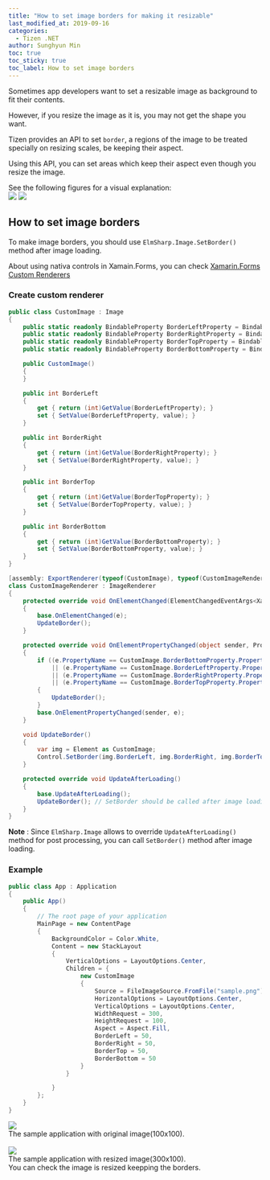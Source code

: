 ```yaml
---
title: "How to set image borders for making it resizable"
last_modified_at: 2019-09-16
categories:
  - Tizen .NET
author: Sunghyun Min
toc: true
toc_sticky: true
toc_label: How to set image borders
---
```


Sometimes app developers want to set a resizable image as background to fit their contents.<br/>

However, if you resize the image as it is, you may not get the shape you want.<br/>

Tizen provides an API to set `border`, a regions of the image to be treated specially on resizing scales, be keeping their aspect.<br/>

Using this API, you can set areas which keep their aspect even though you resize the image.<br/>

See the following figures for a visual explanation:<br/>
![][img1]
![][img2]


## How to set image borders

To make image borders, you should use `ElmSharp.Image.SetBorder()` method after image loading.<br/>

About using nativa controls in Xamain.Forms, you can check [Xamarin.Forms Custom Renderers](https://docs.microsoft.com/en-us/xamarin/xamarin-forms/app-fundamentals/custom-renderer/)<br/>

### Create custom renderer

```c#
public class CustomImage : Image
{
    public static readonly BindableProperty BorderLeftProperty = BindableProperty.Create("BorderLeft", typeof(int), typeof(CustomImage), default(int));
    public static readonly BindableProperty BorderRightProperty = BindableProperty.Create("BorderRight", typeof(int), typeof(CustomImage), default(int));
    public static readonly BindableProperty BorderTopProperty = BindableProperty.Create("BorderTop", typeof(int), typeof(CustomImage), default(int));
    public static readonly BindableProperty BorderBottomProperty = BindableProperty.Create("BorderBottom", typeof(int), typeof(CustomImage), default(int));

    public CustomImage()
    {
    }

    public int BorderLeft
    {
        get { return (int)GetValue(BorderLeftProperty); }
        set { SetValue(BorderLeftProperty, value); }
    }

    public int BorderRight
    {
        get { return (int)GetValue(BorderRightProperty); }
        set { SetValue(BorderRightProperty, value); }
    }

    public int BorderTop
    {
        get { return (int)GetValue(BorderTopProperty); }
        set { SetValue(BorderTopProperty, value); }
    }

    public int BorderBottom
    {
        get { return (int)GetValue(BorderBottomProperty); }
        set { SetValue(BorderBottomProperty, value); }
    }
}
```

```c#
[assembly: ExportRenderer(typeof(CustomImage), typeof(CustomImageRenderer))]
class CustomImageRenderer : ImageRenderer
{
    protected override void OnElementChanged(ElementChangedEventArgs<Xamarin.Forms.Image> e)
    {
        base.OnElementChanged(e);
        UpdateBorder();
    }

    protected override void OnElementPropertyChanged(object sender, PropertyChangedEventArgs e)
    {
        if ((e.PropertyName == CustomImage.BorderBottomProperty.PropertyName)
            || (e.PropertyName == CustomImage.BorderLeftProperty.PropertyName)
            || (e.PropertyName == CustomImage.BorderRightProperty.PropertyName)
            || (e.PropertyName == CustomImage.BorderTopProperty.PropertyName))
        {
            UpdateBorder();
        }
        base.OnElementPropertyChanged(sender, e);
    }

    void UpdateBorder()
    {
        var img = Element as CustomImage;
        Control.SetBorder(img.BorderLeft, img.BorderRight, img.BorderTop, img.BorderBottom);
    }

    protected override void UpdateAfterLoading()
    {
        base.UpdateAfterLoading();
        UpdateBorder(); // SetBorder should be called after image loading
    }
}
```
<strong>Note</strong> : Since `ElmSharp.Image` allows to override `UpdateAfterLoading()` method for post processing, you can call `SetBorder()` method after image loading. 


### Example

```c#
public class App : Application
{
    public App()
    {
        // The root page of your application
        MainPage = new ContentPage
        {
            BackgroundColor = Color.White,
            Content = new StackLayout
            {
                VerticalOptions = LayoutOptions.Center,
                Children = {
                    new CustomImage
                    {
                        Source = FileImageSource.FromFile("sample.png"),
                        HorizontalOptions = LayoutOptions.Center,
                        VerticalOptions = LayoutOptions.Center,
                        WidthRequest = 300,
                        HeightRequest = 100,
                        Aspect = Aspect.Fill,
                        BorderLeft = 50,
                        BorderRight = 50,
                        BorderTop = 50,
                        BorderBottom = 50
                    }
                }

            }
        };
    }
}
```

![][img3]<br/>
The sample application with original image(100x100).<br/><br/>
![][img5]<br/>
The sample application with resized image(300x100).<br/>
You can check the image is resized keepping the borders.<br/>

[img1]: {{site.url}}{{site.baseurl}}/assets/images/posts/how-to-set-image-borders/image-borders.png
[img2]: {{site.url}}{{site.baseurl}}/assets/images/posts/how-to-set-image-borders/border-effect.png
[img3]: {{site.url}}{{site.baseurl}}/assets/images/posts/how-to-set-image-borders/sample-origin.png
[img4]: {{site.url}}{{site.baseurl}}/assets/images/posts/how-to-set-image-borders/sample-before.png
[img5]: {{site.url}}{{site.baseurl}}/assets/images/posts/how-to-set-image-borders/sample-after.png
